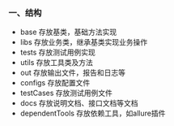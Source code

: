 ### 一、结构
- base 存放基类，基础方法实现
- libs 存放业务类，继承基类实现业务操作
- tests 存放测试用例实现
- utils 存放工具类及方法
- out 存放输出文件，报告和日志等
- configs 存放配置文件
- testCases 存放测试用例文件
- docs 存放说明文档、接口文档等文档
- dependentTools 存放依赖工具，如allure插件